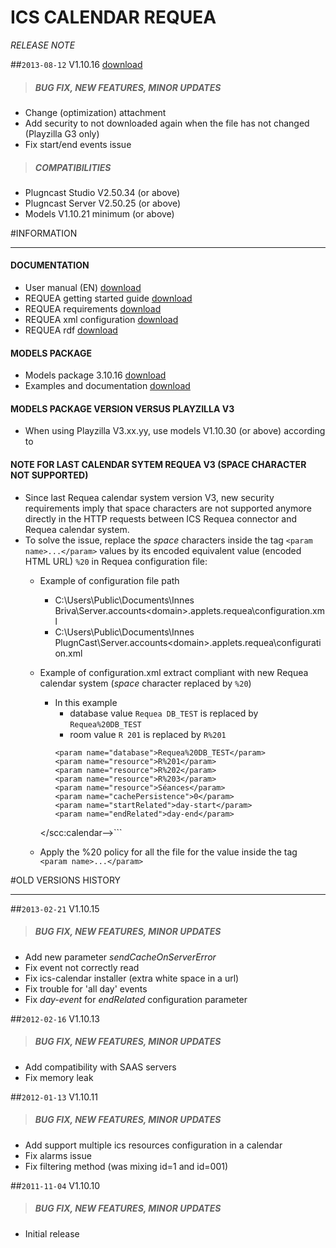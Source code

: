 # ICS CALENDAR REQUEA
*RELEASE NOTE*

##`2013-08-12` V1.10.16 [download](https://github.com/Qeedji/archives/blob/master/downloads/applets/pcs-wa-requea-V1.10.17/ics-calendar-V1.10.16/ics-calendar-V1.10.16.saz)
>##### **BUG FIX, NEW FEATURES, MINOR UPDATES**
- Change (optimization) attachment
- Add security to not downloaded again when the file has not changed (Playzilla G3 only)
- Fix start/end events issue
>##### **COMPATIBILITIES**
- Plugncast Studio V2.50.34 (or above)
- Plugncast Server V2.50.25 (or above)
- Models V1.10.21 minimum (or above)

#INFORMATION
***********************************************************************

#### **DOCUMENTATION**
- User manual (EN) [download](https://github.com/Qeedji/archives/blob/master/downloads/applets/pcs-wa-requea-V1.10.17/ics-calendar-V1.10.16/ics-calendar-user-manual-002A_en.pdf)
- REQUEA getting started guide [download](https://github.com/Qeedji/archives/blob/master/downloads/applets/pcs-wa-requea-V1.10.17/PCS.WA.REQUEA-getting-started-guide.txt)
- REQUEA requirements [download](https://github.com/Qeedji/archives/blob/master/downloads/applets/pcs-wa-requea-V1.10.17/requea-configuration/REQUEA-ics-calendars-specifications.pdf)
- REQUEA xml configuration [download](https://github.com/Qeedji/archives/blob/master/downloads/applets/pcs-wa-requea-V1.10.17/requea-configuration/configuration-files-examples/configuration.xml)
- REQUEA rdf [download](https://github.com/Qeedji/archives/blob/master/downloads/applets/pcs-wa-requea-V1.10.17/requea-configuration/configuration-files-examples/rooms.rdf)
#### **MODELS PACKAGE**
- Models package 3.10.16 [download](https://github.com/Qeedji/archives/blob/master/downloads/applets/pcs-wa-requea-V1.10.17/models-V3.10.16/models-V3.10.16.zip)
- Examples and documentation [download](https://github.com/Qeedji/archives/blob/master/downloads/applets/pcs-wa-requea-V1.10.17/models-V3.10.16/examples-and-documentation.zip)
#### **MODELS PACKAGE VERSION VERSUS PLAYZILLA V3**
- When using Playzilla V3.xx.yy, use models V1.10.30 (or above) according to

#### **NOTE FOR LAST CALENDAR SYTEM REQUEA V3 (SPACE CHARACTER NOT SUPPORTED)**
- Since last Requea calendar system version V3, new security requirements imply that space characters are not supported anymore directly in the HTTP requests between ICS Requea connector and Requea calendar system.
- To solve the issue, replace the *space* characters inside the tag ```<param name>...</param>``` values by its encoded equivalent value (encoded HTML URL) ```%20``` in Requea configuration file:
	- Example of configuration file path
		- C:\Users\Public\Documents\Innes Briva\Server\.accounts\<domain>\.applets\.requea\configuration.xml
		- C:\Users\Public\Documents\Innes PlugnCast\Server\.accounts\<domain>\.applets\.requea\configuration.xml
	- Example of configuration.xml extract compliant with new Requea calendar system (*space* character replaced by ```%20```)
		- In this example
			- database value ```Requea DB_TEST``` is replaced by ```Requea%20DB_TEST```
			- room value ```R 201``` is replaced by ```R%201```
			```<!--scc:calendar id="all_rooms" server="url(#serverId)">
			<param name="database">Requea%20DB_TEST</param>
			<param name="resource">R%201</param>
			<param name="resource">R%202</param>
			<param name="resource">R%203</param>
			<param name="resource">Séances</param>
			<param name="cachePersistence">0</param>
			<param name="startRelated">day-start</param>
			<param name="endRelated">day-end</param>
		</scc:calendar-->```

 	- Apply the %20 policy for all the file for the value inside the tag ```<param name>...</param>```

#OLD VERSIONS HISTORY
*********************************************************************************************************

##`2013-02-21` V1.10.15
>##### **BUG FIX, NEW FEATURES, MINOR UPDATES**
- Add new parameter *sendCacheOnServerError*
- Fix event not correctly read
- Fix ics-calendar installer (extra white space in a url)
- Fix trouble for 'all day' events
- Fix *day-event* for *endRelated* configuration parameter

##`2012-02-16` V1.10.13
>##### **BUG FIX, NEW FEATURES, MINOR UPDATES**
- Add compatibility with SAAS servers
- Fix memory leak

##`2012-01-13` V1.10.11
>##### **BUG FIX, NEW FEATURES, MINOR UPDATES**
- Add support multiple ics resources configuration in a calendar
- Fix alarms issue
- Fix filtering method (was mixing id=1 and id=001)

##`2011-11-04` V1.10.10
>##### **BUG FIX, NEW FEATURES, MINOR UPDATES**
- Initial release
